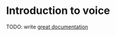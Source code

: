 # Introduction to voice

TODO: write [great documentation](http://jacobian.org/writing/what-to-write/)
